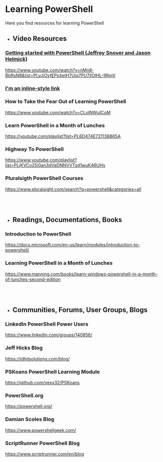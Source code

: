 # Learning PowerShell
Here you find resources for learning PowerShell

- ## Video Resources
### [Getting started with PowerShell (Jeffrey Snover and Jason Helmick)](https://www.youtube.com/watch?v=nMn8-BbRsN8&list=PLyJiOytEPs4etH7Ujq7PU7jlOlHL-9RmV)

https://www.youtube.com/watch?v=nMn8-BbRsN8&list=PLyJiOytEPs4etH7Ujq7PU7jlOlHL-9RmV

### [I'm an inline-style link](https://www.google.com)


### How to Take the Fear Out of Learning PowerShell 
https://www.youtube.com/watch?v=CLolNWuICoM

### Learn PowerShell in a Month of Lunches 
https://youtube.com/playlist?list=PL6D474E721138865A

### Highway To PowerShell
https://www.youtube.com/playlist?list=PLjKVCo25i0an3dVaDNNVVTzd1wuK46UHv

### Pluralsigth PowerShell Courses
https://www.pluralsight.com/search?q=powershell&categories=all

<br></br>
- ## Readings, Documentations, Books
### Introduction to PowerShell
https://docs.microsoft.com/en-us/learn/modules/introduction-to-powershell/


### Learning PowerShell in a Month of Lunches
https://www.manning.com/books/learn-windows-powershell-in-a-month-of-lunches-second-edition



<br></br>
- ## Communities, Forums, User Groups, Blogs

### LinkedIn PowerShell Power Users
https://www.linkedin.com/groups/140856/

### Jeff Hicks Blog
https://jdhitsolutions.com/blog/

### PSKoans PowerShell Learning Module
https://github.com/vexx32/PSKoans

### PowerShell.org
https://powershell.org/

### Damian Scoles Blog
https://www.powershellgeek.com/

### ScriptRunner PowerShell Blog
https://www.scriptrunner.com/en/blog


